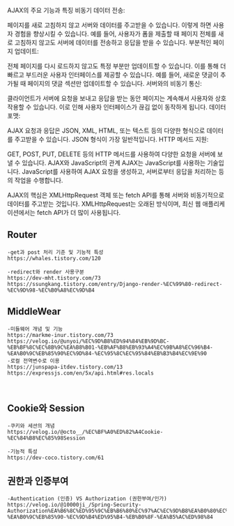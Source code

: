 AJAX의 주요 기능과 특징
비동기 데이터 전송:

페이지를 새로 고침하지 않고 서버와 데이터를 주고받을 수 있습니다. 이렇게 하면 사용자 경험을 향상시킬 수 있습니다. 예를 들어, 사용자가 폼을 제출할 때 페이지 전체를 새로 고침하지 않고도 서버에 데이터를 전송하고 응답을 받을 수 있습니다.
부분적인 페이지 업데이트:

전체 페이지를 다시 로드하지 않고도 특정 부분만 업데이트할 수 있습니다. 이를 통해 더 빠르고 부드러운 사용자 인터페이스를 제공할 수 있습니다. 예를 들어, 새로운 댓글이 추가될 때 페이지의 댓글 섹션만 업데이트할 수 있습니다.
서버와의 비동기 통신:

클라이언트가 서버에 요청을 보내고 응답을 받는 동안 페이지는 계속해서 사용자와 상호작용할 수 있습니다. 이로 인해 사용자 인터페이스가 끊김 없이 동작하게 됩니다.
데이터 포맷:

AJAX 요청과 응답은 JSON, XML, HTML, 또는 텍스트 등의 다양한 형식으로 데이터를 주고받을 수 있습니다. JSON 형식이 가장 일반적입니다.
HTTP 메서드 지원:

GET, POST, PUT, DELETE 등의 HTTP 메서드를 사용하여 다양한 요청을 서버에 보낼 수 있습니다.
AJAX와 JavaScript의 관계
AJAX는 JavaScript를 사용하는 기술입니다. JavaScript를 사용하여 AJAX 요청을 생성하고, 서버로부터 응답을 처리하는 등의 작업을 수행합니다.

AJAX의 핵심은 XMLHttpRequest 객체 또는 fetch API를 통해 서버와 비동기적으로 데이터를 주고받는 것입니다. XMLHttpRequest는 오래된 방식이며, 최신 웹 애플리케이션에서는 fetch API가 더 많이 사용됩니다.


## Router

```
-get과 post 처리 기준 및 기능적 특성
https://whales.tistory.com/120

-redirect와 render 사용구분
https://dev-mht.tistory.com/73
https://ssungkang.tistory.com/entry/Django-render-%EC%99%80-redirect-%EC%9D%98-%EC%B0%A8%EC%9D%B4

```

## MiddleWear
```
-미들웨어 개념 및 기능
https://markme-inur.tistory.com/73
https://velog.io/@unyoi/%EC%9D%B8%ED%94%84%EB%9D%BC-%EB%BF%8C%EC%8B%9C%EA%B8%B01-%EB%AF%B8%EB%93%A4%EC%9B%A8%EC%96%B4-%EA%B0%9C%EB%85%90%EC%9D%84-%EC%95%8C%EC%95%84%EB%B3%B4%EC%9E%90
-로컬 전역변수로 이용
https://junspapa-itdev.tistory.com/13
https://expressjs.com/en/5x/api.html#res.locals



```
## Cookie와 Session
```
-쿠키와 세션의 개념 
https://velog.io/@octo__/%EC%BF%A0%ED%82%A4Cookie-%EC%84%B8%EC%85%98Session

-기능적 특성
https://dev-coco.tistory.com/61

```

## 권한과 인증부여 
```
-Authentication (인증) VS Authorization (권한부여/인가)
https://velog.io/@10000ji_/Spring-Security-Authorization%EA%B6%8C%ED%95%9C%EB%B6%80%EC%97%AC%EC%9D%B8%EA%B0%80%EC%9D%98-%EA%B0%9C%EB%85%90-%EC%9D%B4%ED%95%B4-%EB%B0%8F-%EA%B5%AC%ED%98%84
```
